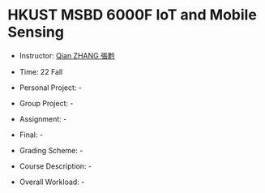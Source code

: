 # HKUST MSBD 6000F IoT and Mobile Sensing

- Instructor: [Qian ZHANG 張黔](https://seng.hkust.edu.hk/about/people/faculty/qian-zhang)

- Time: 22 Fall

- Personal Project: -

- Group Project: -

- Assignment: -

- Final: -

- Grading Scheme: -

- Course Description: -

- Overall Workload: -
